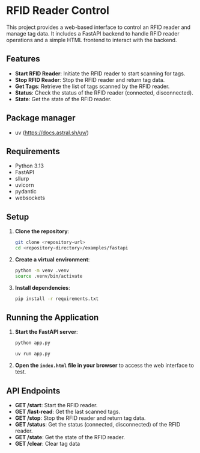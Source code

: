 # RFID Reader Control

This project provides a web-based interface to control an RFID reader and manage tag data. It includes a FastAPI backend to handle RFID reader operations and a simple HTML frontend to interact with the backend.

## Features

- **Start RFID Reader**: Initiate the RFID reader to start scanning for tags.
- **Stop RFID Reader**: Stop the RFID reader and return tag data.
- **Get Tags**: Retrieve the list of tags scanned by the RFID reader.
- **Status**: Check the status of the RFID reader (connected, disconnected).
- **State**: Get the state of the RFID reader.

## Package manager

- uv (https://docs.astral.sh/uv/)

## Requirements

- Python 3.13
- FastAPI
- sllurp
- uvicorn
- pydantic
- websockets

## Setup

1. **Clone the repository**:

   ```sh
   git clone <repository-url>
   cd <repository-directory>/examples/fastapi
   ```

2. **Create a virtual environment**:

   ```sh
   python -m venv .venv
   source .venv/bin/activate
   ```

3. **Install dependencies**:

   ```sh
   pip install -r requirements.txt
   ```

## Running the Application

1. **Start the FastAPI server**:

   ```sh
   python app.py
   ```

   ```sh
   uv run app.py
   ```

2. **Open the `index.html` file in your browser** to access the web interface to test.

## API Endpoints

- **GET /start**: Start the RFID reader.
- **GET /last-read**: Get the last scanned tags.
- **GET /stop**: Stop the RFID reader and return tag data.
- **GET /status**: Get the status (connected, disconnected) of the RFID reader.
- **GET /state**: Get the state of the RFID reader.
- **GET /clear**: Clear tag data
